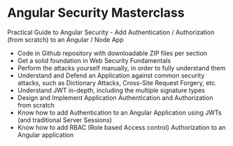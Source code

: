 # Angular Security Masterclass
Practical Guide to Angular Security - Add Authentication / Authorization (from scratch) to an Angular / Node App

- Code in Github repository with downloadable ZIP files per section
- Get a solid foundation in Web Security Fundamentals
- Perform the attacks yourself manually, in order to fully understand them
- Understand and Defend an Application against common security attacks, such as Dictionary Attacks, Cross-Site Request Forgery, etc.
- Understand JWT in-depth, including the multiple signature types
- Design and Implement Application Authentication and Authorization from scratch
- Know how to add Authentication to an Angular Application using JWTs (and traditional Server Sessions)
- Know how to add RBAC (Role based Access control) Authorization to an Angular application
